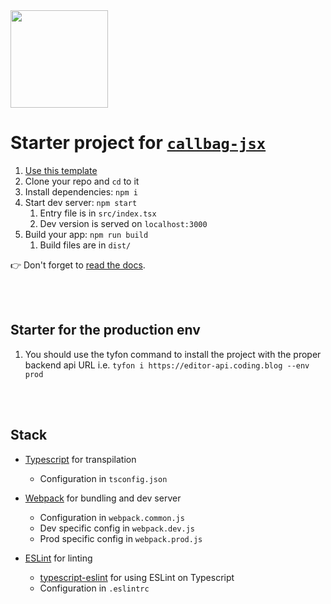 <img width="156px" src="https://raw.githubusercontent.com/loreanvictor/callbag-jsx/2dce75006b1046ae28edfb8f4ba4af164b167f56/docs/assets/callbag-jsx.svg"/>

# Starter project for [`callbag-jsx`](https://github.com/loreanvictor/callbag-jsx)

1. [Use this template](https://github.com/loreanvictor/callbag-jsx-starter-ts/generate)
1. Clone your repo and `cd` to it
1. Install dependencies: `npm i`
1. Start dev server: `npm start`
    1. Entry file is in `src/index.tsx`
    1. Dev version is served on `localhost:3000`
1. Build your app: `npm run build`
    1. Build files are in `dist/`

👉 Don't forget to [read the docs](https://loreanvictor.github.io/callbag-jsx/).

<br><br>

## Starter for the production env
1. You should use the tyfon command to install the project with the proper backend api URL i.e. `tyfon i https://editor-api.coding.blog --env prod`

<br><br>

## Stack

- [Typescript](https://www.typescriptlang.org/) for transpilation
  - Configuration in `tsconfig.json`

- [Webpack](https://webpack.js.org) for bundling and dev server
  - Configuration in `webpack.common.js`
  - Dev specific config in `webpack.dev.js`
  - Prod specific config in `webpack.prod.js`

- [ESLint](https://eslint.org) for linting
  - [typescript-eslint](https://github.com/typescript-eslint/typescript-eslint) for using ESLint on Typescript
  - Configuration in `.eslintrc`
